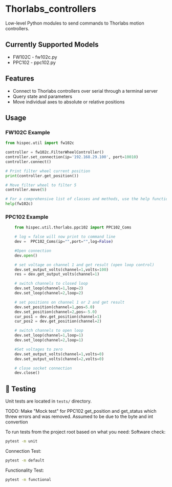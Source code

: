 # Thorlabs_controllers

Low-level Python modules to send commands to Thorlabs motion controllers.

## Currently Supported Models
- FW102C - fw102c.py
- PPC102 - ppc102.py

## Features
- Connect to Thorlabs controllers over serial through a terminal server
- Query state and parameters
- Move individual axes to absolute or relative positions

## Usage

### FW102C Example
```python
from hispec.util import fw102c

controller = fw102c.FilterWheelController()
controller.set_connection(ip='192.168.29.100', port=10010)
controller.connect()

# Print filter wheel current position
print(controller.get_position())

# Move filter wheel to filter 5
controller.move(5)

# For a comprehensive list of classes and methods, use the help function
help(fw102c)

```

### PPC102 Example
```python
    from hispec.util.thorlabs.ppc102 import PPC102_Coms

    # log = false will now print to command line
    dev =  PPC102_Coms(ip="",port="",log=False)

    #Open connection
    dev.open()

    # set voltage on channel 1 and get result (open loop control)
    dev.set_output_volts(channel=1,volts=100)
    res = dev.get_output_volts(channel=1)

    # switch channels to closed loop
    dev.set_loop(channel=1,loop=2)
    dev.set_loop(channel=2,loop=2)

    # set positions on channel 1 or 2 and get result
    dev.set_position(channel=1,pos=5.0)
    dev.set_position(channel=2,pos=-5.0)
    cur_pos1 = dev.get_position(channel=1)
    cur_pos2 = dev.get_position(channel=2)

    # switch channels to open loop
    dev.set_loop(channel=1,loop=1)
    dev.set_loop(channel=2,loop=1)

    #Set voltages to zero
    dev.set_output_volts(channel=1,volts=0)
    dev.set_output_volts(channel=2,volts=0)

    # close socket connection
    dev.close()
```

## 🧪 Testing
Unit tests are located in `tests/` directory.

TODO: Make "Mock test" for PPC102 get_position and get_status which threw errors and was removed. 
    Assumed to be due to the byte and int convertion

To run tests from the project root based on what you need:
Software check:
```bash
pytest -m unit
```
Connection Test:
```bash
pytest -m default
```
Functionality Test:
```bash
pytest -m functional
```